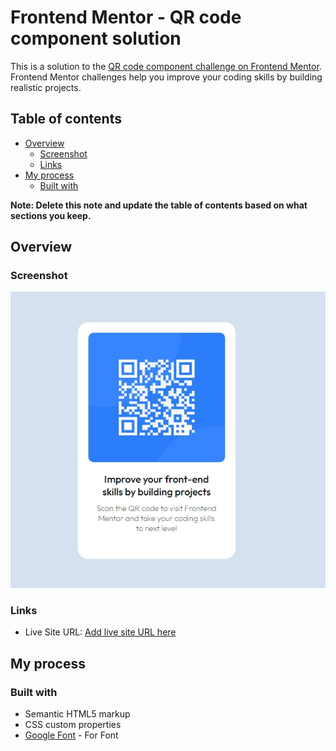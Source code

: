 # Frontend Mentor - QR code component solution

This is a solution to the [QR code component challenge on Frontend Mentor](https://www.frontendmentor.io/challenges/qr-code-component-iux_sIO_H). Frontend Mentor challenges help you improve your coding skills by building realistic projects. 

## Table of contents

- [Overview](#overview)
  - [Screenshot](#screenshot)
  - [Links](#links)
- [My process](#my-process)
  - [Built with](#built-with)

**Note: Delete this note and update the table of contents based on what sections you keep.**

## Overview

### Screenshot

![QR Code](./screenshot.jpeg)

### Links

- Live Site URL: [Add live site URL here](https://biswajithemram.github.io/frontendmentor_qr_code/)

## My process

### Built with

- Semantic HTML5 markup
- CSS custom properties
- [Google Font](https://fonts.google.com/specimen/Outfit) - For Font
